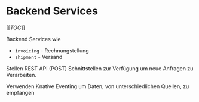 Backend Services
================

[[_TOC_]]

Backend Services wie
* `invoicing` - Rechnungstellung
* `shipment` - Versand

Stellen REST API (POST) Schnittstellen zur Verfügung um neue Anfragen zu Verarbeiten.

Verwenden Knative Eventing um Daten, von unterschiedlichen Quellen, zu empfangen